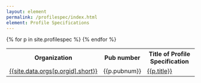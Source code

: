 ```yaml
---
layout: element
permalink: /profilespec/index.html
element: Profile Specifications
---
```


<table>
<tr>
  <th>Organization</th>
  <th>Pub number</th>
  <th>Title of Profile Specification</th>
</tr>
{% for p in site.profilespec %}
<tr>
  <td><a href="/organization/{{p.orgid}}.html">{{site.data.orgs[p.orgid].short}}</a></td>
  <td>{{p.pubnum}}</td>
  <td><a href="/profilespec/{{p.nisp-id}}.html">{{p.title}}</a></td>
</tr>
{% endfor %}
</table>
